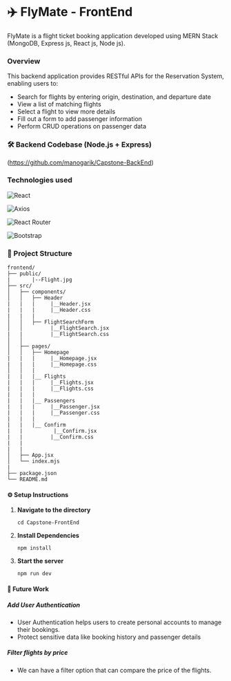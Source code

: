 # ✈️ FlyMate - FrontEnd
FlyMate is a flight ticket booking application developed using MERN Stack (MongoDB, Express js, React js, Node js).

### Overview
This backend application provides RESTful APIs for the Reservation System, enabling users to:

+ Search for flights by entering origin, destination, and departure date
+ View a list of matching flights
+ Select a flight to view more details
+ Fill out a form to add passenger information
+ Perform CRUD operations on passenger data

### :hammer_and_wrench: Backend Codebase (Node.js + Express)
(https://github.com/manogarik/Capstone-BackEnd)

### Technologies used
![React](https://img.shields.io/badge/React-20232A?style=for-the-badge&logo=react&logoColor=61DAFB)

![Axios](https://img.shields.io/badge/Axios-5A29E4?style=for-the-badge&logo=axios&logoColor=white)

![React Router](https://img.shields.io/badge/React_Router-CA4245?style=for-the-badge&logo=react-router&logoColor=white)

![Bootstrap](https://img.shields.io/badge/Bootstrap-563D7C?style=for-the-badge&logo=bootstrap&logoColor=white)

### 📁 Project Structure

```
frontend/
├── public/
|       |--Flight.jpg
├── src/
│   ├── components/
│   │   ├── Header
|   |   |     |__Header.jsx
|   |   |     |__Header.css
|   |   |     
│   │   ├── FlightSearchForm
│   │         |__FlightSearch.jsx
|   |         |__FlightSearch.css
│   │   
│   ├── pages/
│   │   ├── Homepage
|   |   |     |__Homepage.jsx
|   |   |     |__Homepage.css
│   │   |
|   |   |__ Flights
|   |   |     |__Flights.jsx
|   |   |     |__Flights.css
|   |   |
|   |   |__ Passengers
|   |   |     |__Passenger.jsx
|   |   |     |__Passenger.css
|   |   |
|   |   |__ Confirm
|   |          |__Confirm.jsx
|   |         |__Confirm.css
|   |
|   |
│   ├── App.jsx
│   └── index.mjs
|
├── package.json
└── README.md
```

#### ⚙️ Setup Instructions

1. **Navigate to the directory**
   ```
   cd Capstone-FrontEnd
   ```
2. **Install Dependencies**
   ```
   npm install 
   ```
3. **Start the server**
   ```
   npm run dev
   ```

#### 🔐 Future Work
##### Add User Authentication


+ User Authentication helps users to create personal accounts to manage their bookings.
+ Protect sensitive data like booking history and passenger details

##### Filter flights by price
+ We can have a filter option that can compare the price of the flights.
